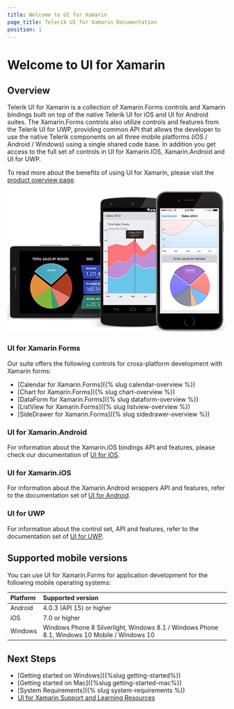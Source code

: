 ```yaml
---
title: Welcome to UI for Xamarin
page_title: Telerik UI for Xamarin Documentation
position: 1
---
```


# Welcome to UI for Xamarin

## Overview

Telerik UI for Xamarin is a collection of Xamarin.Forms controls and Xamarin bindings built on top of the native Telerik UI for iOS and UI for Android suites. The Xamarin.Forms controls also utilize controls and features from the Telerik UI for UWP, providing common API that allows the developer to use the native Telerik components on all three mobile platforms (iOS / Android / Windows) using a single shared code base. In addition you get access to the full set of controls in UI for Xamarin.IOS, Xamarin.Android and UI for UWP.
 
To read more about the benefits of using UI for Xamarin, please visit the [product overview page](http://www.telerik.com/xamarin-ui).

![Telerik UI for Xamarin](front-image.jpg)


### UI for Xamarin Forms
Our suite offers the following controls for cross-platform development with Xamarin forms:

 - [Calendar for Xamarin.Forms]({% slug calendar-overview %})
 - [Chart for Xamarin.Forms]({% slug chart-overview %})
 - [DataForm for Xamarin.Forms]({% slug dataform-overview %})
 - [ListView for Xamarin.Forms]({% slug listview-overview %})
 - [SideDrawer for Xamarin.Forms]({% slug sidedrawer-overview %})


### UI for Xamarin.Android
For information about the Xamarin.iOS bindings API and features, please check our documentation of [UI for iOS](http://docs.telerik.com/devtools/ios/).

### UI for Xamarin.iOS
For information about the Xamarin.Android wrappers API and features, refer to the documentation set of [UI for Android](http://docs.telerik.com/devtools/android/).

### UI for UWP
For information about the control set, API and features, refer to the documentation set of [UI for UWP](http://docs.telerik.com/windows-universal/).

## Supported mobile versions
You can use UI for Xamarin.Forms for application development for the following mobile operating systems:

|Platform 						|Supported version |
|:---								|:---			|
|Android		|4.0.3 (API 15) or higher|
|iOS				|7.0 or higher|
|Windows							|Windows Phone 8 Silverlight, Windows 8.1 / Windows Phone 8.1, Windows 10 Mobile / Windows 10  |

## Next Steps
 - [Getting started on Windows]({%slug getting-started%})
 - [Getting started on Mac]({%slug getting-started-mac%})
 - [System Requirements]({% slug system-requirements %})
 - [UI for Xamarin Support and Learning Resources](http://www.telerik.com/support/xamarin-ui)